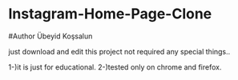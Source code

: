 # Instagram-Home-Page-Clone
#Author Übeyid Koşsalun

just download and edit this project
not required any special things..

1-)it is just for educational.
2-)tested only on chrome and firefox.
